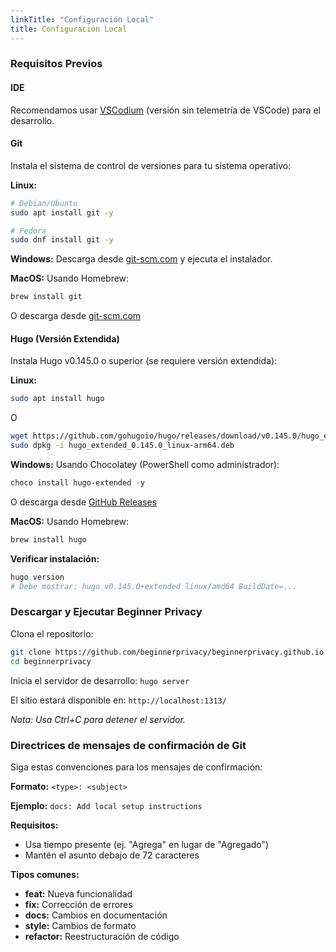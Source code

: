 ```yaml
---
linkTitle: "Configuración Local"
title: Configuración Local
---
```

### Requisitos Previos
#### IDE
Recomendamos usar [VSCodium](https://vscodium.com/) (versión sin telemetría de VSCode) para el desarrollo.

#### Git
Instala el sistema de control de versiones para tu sistema operativo:

**Linux:**
```bash
# Debian/Ubuntu
sudo apt install git -y

# Fedora
sudo dnf install git -y
```

**Windows:**
Descarga desde [git-scm.com](https://git-scm.com/downloads/win) y ejecuta el instalador.

**MacOS:**
Usando Homebrew:
```bash
brew install git
```
O descarga desde [git-scm.com](https://git-scm.com/downloads/mac)

#### Hugo (Versión Extendida)
Instala Hugo v0.145.0 o superior (se requiere versión extendida):

**Linux:**
```bash
sudo apt install hugo
```
O
```bash
wget https://github.com/gohugoio/hugo/releases/download/v0.145.0/hugo_extended_0.145.0_linux-arm64.deb
sudo dpkg -i hugo_extended_0.145.0_linux-arm64.deb
```

**Windows:**
Usando Chocolatey (PowerShell como administrador):
```powershell
choco install hugo-extended -y
```
O descarga desde [GitHub Releases](https://github.com/gohugoio/hugo/releases)

**MacOS:**
Usando Homebrew:
```bash
brew install hugo
```

**Verificar instalación:**
```bash
hugo version
# Debe mostrar: hugo v0.145.0+extended linux/amd64 BuildDate=...
```

### Descargar y Ejecutar Beginner Privacy
Clona el repositorio:
```bash
git clone https://github.com/beginnerprivacy/beginnerprivacy.github.io
cd beginnerprivacy
```

Inicia el servidor de desarrollo:
`hugo server`

El sitio estará disponible en:
`http://localhost:1313/`

*Nota: Usa Ctrl+C para detener el servidor.*

### Directrices de mensajes de confirmación de Git
Siga estas convenciones para los mensajes de confirmación:

**Formato:**
`<type>: <subject>`

**Ejemplo:**
`docs: Add local setup instructions`

**Requisitos:**
- Usa tiempo presente (ej. "Agrega" en lugar de "Agregado")
- Mantén el asunto debajo de 72 caracteres

**Tipos comunes:**
- **feat:** Nueva funcionalidad
- **fix:** Corrección de errores
- **docs:** Cambios en documentación
- **style:** Cambios de formato
- **refactor:** Reestructuración de código
